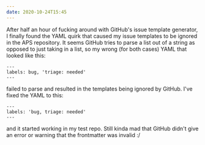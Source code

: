 ```yaml
---
date: 2020-10-24T15:45
---
```


After half an hour of fucking around with GitHub's issue template generator, I finally found the YAML quirk that caused my issue templates to be ignored in the APS repository. It seems GitHub tries to parse a list out of a string as opposed to just taking in a list, so my wrong (for both cases) YAML that looked like this:

```
---
labels: bug, 'triage: needed'
---
```

failed to parse and resulted in the templates being ignored by GitHub. I've fixed the YAML to this:

```
---
labels: 'bug, triage: needed'
---
```

and it started working in my test repo. Still kinda mad that GitHub didn't give an error or warning that the frontmatter was invalid :/
